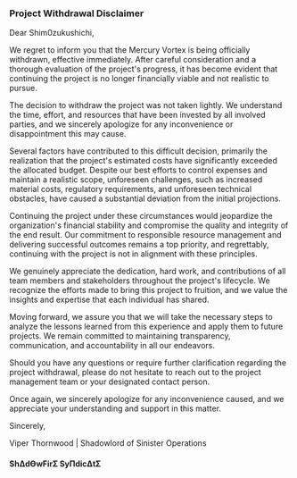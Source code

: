 ### Project Withdrawal Disclaimer

Dear Shim0zukushichi,

We regret to inform you that the Mercury Vortex is being officially withdrawn, effective immediately. After careful consideration and a thorough evaluation of the project's progress, it has become evident that continuing the project is no longer financially viable and not realistic to pursue.

The decision to withdraw the project was not taken lightly. We understand the time, effort, and resources that have been invested by all involved parties, and we sincerely apologize for any inconvenience or disappointment this may cause.

Several factors have contributed to this difficult decision, primarily the realization that the project's estimated costs have significantly exceeded the allocated budget. Despite our best efforts to control expenses and maintain a realistic scope, unforeseen challenges, such as increased material costs, regulatory requirements, and unforeseen technical obstacles, have caused a substantial deviation from the initial projections.

Continuing the project under these circumstances would jeopardize the organization's financial stability and compromise the quality and integrity of the end result. Our commitment to responsible resource management and delivering successful outcomes remains a top priority, and regrettably, continuing with the project is not in alignment with these principles.

We genuinely appreciate the dedication, hard work, and contributions of all team members and stakeholders throughout the project's lifecycle. We recognize the efforts made to bring this project to fruition, and we value the insights and expertise that each individual has shared.

Moving forward, we assure you that we will take the necessary steps to analyze the lessons learned from this experience and apply them to future projects. We remain committed to maintaining transparency, communication, and accountability in all our endeavors.

Should you have any questions or require further clarification regarding the project withdrawal, please do not hesitate to reach out to the project management team or your designated contact person.

Once again, we sincerely apologize for any inconvenience caused, and we appreciate your understanding and support in this matter.

Sincerely,

Viper Thornwood | Shadowlord of Sinister Operations

#### **ShΔdϴwFirƩ SyΠdicΔtƩ**
